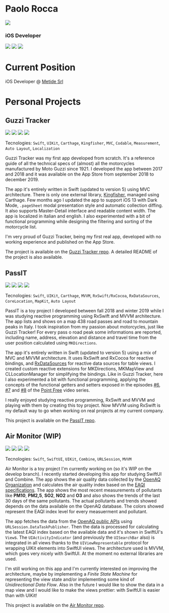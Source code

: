 # Paolo Rocca
![](Images/github_profile_pic.jpg)
### iOS Developer

[![](https://img.shields.io/badge/GitHub-hispanico94-lightgrey)](https://github.com/hispanico94) [![](https://img.shields.io/badge/LinkedIn-Paolo%20Rocca-blue)](https://www.linkedin.com/in/paolo-rocca-ab4617171/) [![](https://img.shields.io/badge/Twitter-hispanico94-9cf)](https://twitter.com/hispanico94)

# Current Position

iOS Developer @ [Metide Srl](https://www.metide.com)

# Personal Projects

## Guzzi Tracker

![](Images/gt1.png) ![](Images/gt2.png) ![](Images/gt3.png) ![](Images/gt4.png)

Tecnologies: `Swift`, `UIKit`, `Carthage`, `Kingfisher`, `MVC`, `Codable`, `Measurement`, `Auto Layout`, `Localization`

Guzzi Tracker was my first app developed from scratch. It's a reference guide of all the technical specs of (almost) all the motorcycles manufactured by Moto Guzzi since 1921. I developed the app between 2017 and 2018 and it was available on the App Store from september 2018 to december 2019.

The app it's entirely written in Swift (updated to version 5) using MVC architecture. There is only one external library, [Kingfisher](https://github.com/onevcat/Kingfisher), managed using Carthage. Few months ago I updated the app to support iOS 13 with Dark Mode, `.pageSheet` modal presentation style and automatic collection diffing. It also supports Master-Detail interface and readable content width. The app is localized in italian and english. I also experimented with a bit of functional programming while designing the filtering and sorting of the motorcycle list. 

I'm very proud of Guzzi Tracker, being my first real app, developed with no working experience and published on the App Store.

The project is available on the [Guzzi Tracker repo](https://github.com/hispanico94/Guzzi-Tracker). A detailed README of the project is also available.

## PassIT

![](Images/passit1.png) ![](Images/passit2.png) ![](Images/passit3.png) ![](Images/passit4.png)

Tecnologies: `Swift`, `UIKit`, `Carthage`, `MVVM`, `RxSwift/RxCocoa`, `RxDataSources`, `CoreLocation`, `MapKit`, `Auto Layout`

PassIT is a toy project I developed between fall 2018 and winter 2019 while I was studying reactive programming using RxSwift and MVVM architecture. The app lists and shows on a map 438 road passes and road to mountain peaks in Italy. I took inspiration from my passion about motorcycles, just like Guzzi Tracker! For every pass o road peak some informations are reported, including name, address, elevation and distance and travel time from the user position calculated using `MKDirections`.

The app it's entirely written in Swift (updated to version 5) using a mix of MVC and MVVM architecture. It uses RxSwift and RxCocoa for reactive bindings, and [RxDataSources](https://github.com/RxSwiftCommunity/RxDataSources) for reactive data sources for table views. I created custom reactive extensions for MKDirections, MKMapView and CLLocationManager for simplifying the bindings. Like in Guzzi Tracker, here I also experimented a bit with functional programming, applying the concepts of the functional getters and setters exposed in the episodes [#6](https://www.pointfree.co/episodes/ep6-functional-setters), [#7](https://www.pointfree.co/episodes/ep7-setters-and-key-paths) and [#8](https://www.pointfree.co/episodes/ep8-getters-and-key-paths) of the [Point Free](https://www.pointfree.co) video series.

I really enjoyed studying reactive programming, RxSwift and MVVM and playing with them by creating this toy project. Now MVVM using RxSwift is my default way to go when working on real projects at my current company.

This project is available on the [PassIT repo](https://github.com/hispanico94/PassIT).

## Air Monitor (WIP)

![](Images/am1.png) ![](Images/am2.png) ![](Images/am3.png) ![](Images/am4.png)

Tecnologies: `Swift`, `SwiftUI`, `UIKit`, `Combine`, `URLSession`, `MVVM`

Air Monitor is a toy project I'm currently working on (so it's WIP on the develop branch). I recently started developing this app for studying SwiftUI and Combine. The app shows the air quality data collected by the [OpenAQ Organization](https://openaq.org/) and calculates the air quality index based on the [EAQI specifications](https://airindex.eea.europa.eu/). The app shows the most recent measurements of pollutants like **PM10**, **PM2,5**, **SO2**, **NO2** and **O3** and also shows the trends of the last 30 days of the same pollutants. The actual pollutants and trends showed depends on the data available on the OpenAQ database. The colors showed represent the EAQI index level for every measuerment and pollutant.

The app fetches the data from the [OpenAQ public APIs](https://docs.openaq.org) using `URLSession.DataTaskPublisher`. Then the data is processed for calculating the latest EAQI index based on the available data and it's shown in SwiftUI's `View`s. The `UIActivityIndicator` (and previously the `UISearchBar` also) is integrated in all views thanks to the `UIViewRepresentable` protocol for wrapping UIKit elements into SwiftUI views. The architecture used is MVVM, which goes very nicely with SwiftUI. At the moment no external libraries are used.

I'm still working on this app and I'm currently interested on improving the architecture, maybe by implementing a *Finite State Machine* for representing the view state and/or implementing some kind of *Unidirectional Data Flow*. Also in the future I would like to show the data in a map view and I would like to make the views prettier: with SwiftUI is easier than with UIKit!

This project is available on the [Air Monitor repo](https://github.com/hispanico94/Air-Monitor).
